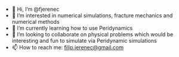- 👋 Hi, I’m @fjerenec
- 👀 I’m interested in numerical simulations, fracture mechanics and numerical methods
- 🌱 I’m currently learning how to use Peridynamics
- 💞️ I’m looking to collaborate on physical problems which would be interesting and fun to simulate via Peridynamic simulations
- 📫 How to reach me: filip.jerenec@gmail.com

<!---
fjerenec/fjerenec is a ✨ special ✨ repository because its `README.md` (this file) appears on your GitHub profile.
You can click the Preview link to take a look at your changes.
--->
